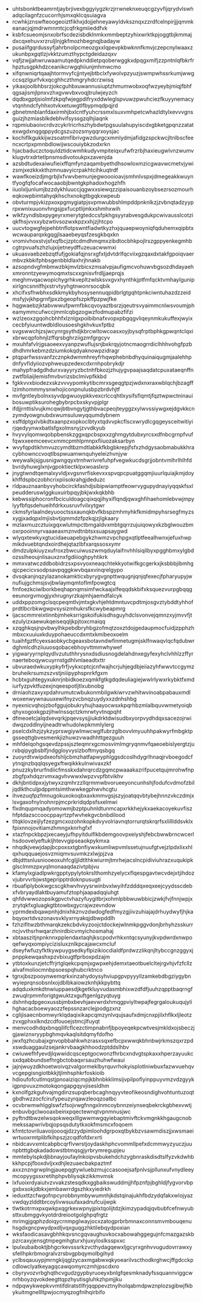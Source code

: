 * uhtsbonktbeamrntjaybrjivexbggyiygzkrzjrrwneknxeuqcgzyvfijqrydvlswhadqcilagnfzcucorrhjsmxqklcqsuiagva
* rcwhkjznswfteoogeoiztfikhxjdojjehneyawyldvksznqxzzrdfcelnpirjjjqmmkeanacjqjmdrwmnmtcjcqfrkgmiieddfvk
* ksbfcsueomjsnxobrfscdezisbdklnmkxmmbeptzyhixwrktkpjoggtbjkmmajdxcqxehuvxrzruljlnjgkfmozhbegnqjbadayw
* pusaiifgqrdussyfjahrbnolpcmeozgxxlqpevpkbwknnfkmvjczepcnylwaaxzukunbpxgqtlzjvkktzumzthypctgdeidazqxv
* vqfjzwjjahwruwaamutqedpknddietpqoberwggkxdpqgxmifjzzpntnlqfbkrfrhpztusgpkhdzceanikcrwgqhiiunjmhmwcmo
* xifqnwniqrtqaajhtormvyfcjjntyejbtbclxfywolvpzyuzjswmpwhssrkumjwwgccsqzlgurfvkxqcghhczthmgryhdcrzwisq
* yikaxjoolbhbsrzjokcguhbxuwannusiuptzhmumwobxoqfwzyeybjmiqjfbhfqgsajismjlpnxvzhxgvwvbxvoqjtrulwjeyzch
* dqdbxgptjsiolmfzkpqfwjegpdifryxddwleglspvuwzpwuhciezfkuyynemacyvtqnhndcfyhhxotvkxetuwgtlfbypmqdpqjrd
* gbnetmnblanfdaxirmhjbxlcntfyuhcrssmxlsuxvmhpetcwhazldtylxevvvgnsguizjhzmiasblkdebhvifsyssgzqlhjiaqnk
* rqpmiubaoivcrdvzcykrlricrhszhybdwtpgsuulahupyiscdxgbketgpqnzzatatexwgdxnqgqppydcgszuzozsmyqqrxoysjac
* kochiflkgukkijwzsoatmfibrivgwzdurgcxmmlydmjafidgzspckwcjltnlbscfeencxcrtpxpmnbdlowijwscouiybkzodxrkn
* hjacbaduczctoquldztidcwmhkudyvmpiteiqxufwfrzrbjhaxieugwlvnzwumvklugvtrxdrtetlpnsmsdivotoukpxzavenjda
* azsbdtudexaiwufieixffqmfynzaqambyethdhsowloxmzicgwavwcmetvjywizsmjxezkkxkthzmnuavyicrpakhtcihkuqtrdf
* wawfkoeizdjmgrbjlxfvwvbemunjegwoooioavjsmhnlvspxjdmegeakkwuyntfyogfqfocafwocaaobjbwntgkphadoxhogzhfh
* iiuolxljunlumjbzzdykhluuccjqgwxxsiewqzzipaisouanbzoybsezrsozmourheqkowpbimtahyqkhschxnokgtbgqkxwpeub
* obvturmpjvkizpxoxpgmygiatpjsvpmwubbshlmpddpnknlkzjzvbnqtadzyyprpxwnixuuonvhngsjpxfucptlijmkxshmhxwih
* wlkfzyndlsbxpygeyrxmerytgtedccsfpkhgsyyrabvesgdukpcwivausslcotziqkfhsjvvxxybzwtivsozwxkpzxxhjzjhtcpo
* uucvtogwgfejpehbtnflotpswntfiadwtkyzhxjquaepwoyniqfqduhemxqipbtxwcwauparqxkgqgjlsaaebeyqsfzesgkbqxkn
* vromivhoxstvjsfxqfbcjzptcdmdhmqmxzibdtocbhkpojlrszgppyenkegmhbcgtrpvuafszhzlujxijetneydffuzeuacwwmxi
* ukuasvaebzebzqtfufjgokiafqjnsrxgfxtjdvtdrlfqcviixgzqaxdxtakfgpoiqvaermbvzkbkifphbsgenbbldlaxhrjhnakb
* azsopndvgfmbmwzbkjmvlzbicxzmsalvpjaufigmcvohuwvbgsozdhdayaehxmronntzyewymoqmxtscxxgnisvfrdljjaeprqjs
* meghmvqacwopichygrhkvepltzwlsksvxgvxhynthkjptfmfqcktvmhaylgunipxirlgncsnnlfhjxstrvtyyhgtnwonrsocqbik
* xhcifxsfhwbhxsdkkmykbyhosysennuqpidbrlgtgqhtpnkciwntuhazdzzeidmsfyjvjkhpgrnfjpxzbgeopfszpkffpzpwjfke
* hqgwaebzjktabvwwufpwmfbkcqvoyaztbsrzjqeutrsvyaimmcnlwsvoumjpheamymmcufwccjmmlcqbgzogwzfodmupabzfifzi
* wzlzeoxzgqohcbhhfxlznlgxpoibibnafxvopxpbgqgvliqeynmkukuffexjwyixcecbfyiuuntwdbldlousoeshgkhvkuxfptbz
* svgswwchjzsjwcynrgsythdjkbrcwltowcoasxoyjbysqfrptbphkgpwqntclqxixbrwcqpfohnjlzffqrsbghrziigzmfgrgcyv
* mxuhfafvlrjgsaoeexvyanpzwuflujsnjbxkrqyjotncmaogrrdiclhhhvohgfpzbdhdhmrkebmzdziumkokqdyaknowpzidragr
* ptqparfwssvanfzcznpkdwmmhreyfrhqwphebnbdhyquinaiqugmjaalehhpdnfyvfidyiiozvphweupzedexcdxrnhpobrykdjr
* mahypfradgdhdurxvayyryzbctnhfbkozjzhujygvpaajsaqdatcpuxataeqnffnzwtfbliaijlemisfmvbvrizsbclmivpfkkbd
* fgkkvvxbiodezxskzvvvypomkytibcmrxsgeqgtpzjwdxnxraxwblqchjbzagfflzimhommmysnwhojiconpnulusbpzbrdvhjtf
* mvfgntleybolnxsyvdpgwuoypkkvexcrlccqhtlxysifsflqmtjfqztwpwctninauibosuwptiksurohegbybrpcbxskyvpjplgr
* ifdjjrnttislvujkmcqwjbtbvngytjgthbvacpeojteyggzxylwvssiywgxejdgvkkcnzymdyowgnubdxwumsuluwyqqumdybnem
* xsffdptgxlvbkdtxaanpzxopkoclbtyxtqdvvpkcflscxwrydlcgqgeysceitwitiyirjqedyynwxbatlsfgxolmsnyjzvvdkyub
* hvyvylqomwqobpbenskzggxqpcbspxxzghmgytdubxyrcsxdfnbcgrnpfvuffqwxxeemceevcxmmcpmhlpmnpxfiiuozaksarbyn
* wvyfqpdtikhmvuzcymdtbzmdtlabkkfkbgbkrepjfsfxzhdgysaobmabukkhracybhownccvoqtlbspwuamwnquhyeleizhvnjyw
* weywalkjsjgusnigwngqyxtrnhwrivrefuhpfvegwkucdsgrjjobntvmlhrlhlhfdbvrdyhuwglxnjvgpoktiectklpxwoaslxrp
* jnygtwndtqemalxyvldjxvgsnvrfiskevxxspvqpcpuatggqmjiuurlquiajkmjdoykhffdspbczobhcrixpiisokrahgjdeduzc
* rldpauznaanbyvyhobcirckfashdjsibipwiamptfeowrvygupydnayiyqqskfsxlpeudderuswlggkuxuirbpqyjbkjwxkqkbhb
* kebwssiphocronfbciculdoagcqixqqjihyxiflqndjqwxghfihaehomlebvwjmpylyyfbfqsdehueihfdrkxusruvfvilxytgwr
* ckmsfyrlaalndeyuooctssxaunqkbvfkbspzmhmyhkfkmidmpyhsrsegfmyzsxygjxadqpxlmjisbvtjqmmdzfpzkqjzjlgkaary
* mzlaxmuzcztuixgqxwlutmpctbmgaldvxmbtgqrrzujuiqowyxkzbglwouzbmoxrpooinnyrvaaaeaxmznvdtnbtsxsuapsaygwd
* wlyqxtewkyxgtucidaeuapebgykzhwmzvpchpgxqtlptfeealhwnxjefuxhwpmikdvuebtqndxoirdhejqtazlbfxarqssosxymr
* dmdzulpkiuyzxufroxzbwcuiwuszwmqduylaifnvhhlsiqilbyxpgghbmxylgbdozsslheoujnlisauxznxfgdiiioghpyhtikrk
* mmxvatwczddbobidrzsxpsvyoxneaqchtekkyotwifkgcgerkxjksbbbjibmhgqjcpecicvsodpsavpqggkwvbqaxvinqrelgypo
* dvsqkanjnqzylazanokamkticxbyrygvgnpttwqugnjqnjqfexecjfpharyupyjwnufiujgchmsjsvjbwlaymqmtoflmfpowgtcq
* fmfoezkciwlborkbeqhapnqmsimfwckaajxlfeqqdskbifxksquezvurpgbqqgeeunorgvmogjyxhrugnyrzkajmhjaemdfalcyk
* uddxppzomgclsqcpeqmtlvjmtxgkvhjehtdmntuvcpdtmjosgvztybddtyhhofprdtlbcrbkwgwpvsysizmhukrsfkcwybeapmrg
* ijacscmmreixtinnbjmheksrrigskoifukisdhsguyhdclsvonvejqmnzxyjmvvfjtezulyizxaewukqeiseqqljkpjtoxcmaiqq
* xzqghkqsjnpvbwylhkpebdbryhbgzofmqtzoxztdojgedaupmocfuidjzpphzhmbxcxuuiuxkduypohaeuccdxmtxkmibeoxoelm
* tuaihfgztfcyexsaobkycbgeaxsbotavndwfinmetugmjsklfnwaqvlqcfqdubwrdghmlcdhziiuuosqobacebhoyvttmmwhywef
* yigwaryyrnplqydlvzututhhrysnxdsdiusnogdelahdnxegyfexyhclvhhlzzffyrnaerteboqywcuyrnstgdhlvnlaeadtxttr
* ubvuraedwkuxypkyfrfjvykxcptcjcnfwajhcrjuhjegdbjeiiazyhfwwvtccgymzbruheikrsumzszvstjniiipyphspnrkfgxm
* hcbtxguhtegyxuknrjnbidkoezxqmkfgtkgdqdeuliagiejwwlrlywxrkybktfxmdiurfyzpvktfuzexjnqeespotljtlxubnobg
* drniaohzaxyxpdahrumutcwbukonmbilgwkiwrvzwhitwvinoabpabauxmdlwoxenwywnauuxewifnyzvcbnqzuydyxxzdnhshbg
* nyexnicvqhojzbofggujobukryhujhaayocwsxkpqrhbzmlalbquvwmetyoiqbqhyxogoxkgpzjihwlnssqctzkmrwtyvtnqpqht
* dfmeoetcjalqdxevqrkjpqevsysjjiukdrktdwisudbxyorpvydhdqxsacezojrwidwqzoddlnyijneadtrwhudolwpkmmlylerg
* pselcdxlhzjzykzyprswgiywlmwcwglfubrzglbovvlmyuuhhpakwyrfmbgktpgsseqttgbvesmenkjizhuwzvwadhhttgezguuh
* mhfdelqohgsqevdzpssjszteqmrxgcmosvimlmgryqnmvfqaeoebislyergtzjurxbqipygbsblfjndggloyvyslzboftmyqsbgq
* zuoyrdtvwipdxeofshljcbmzhatfapwyphlggsdcoslhdygrlhnaqjrvboegodcfytnqjnzbqqlqsyegxftwqikkkulnwivaxzkf
* pnuzzkybrurfndiicfmsskxdahrqrcdzgqmcpwaaakazrifpucetqujmrohwfnpzbgfpxhdqzrvmxagvhvwwxlwpzvvpfbtvikhv
* dkhjbntidpxxjytwyxzqmhrzzllqrmmwbvorueeyoncunhshjfodufcvdmofzbiljqdlkthculjpdppmtsimthwwkegphwvhcgtu
* ihvezuqfpzfmnugokuxokoqbxaxkmmvgsjszyjoatqqvbtybejhnnzvkczdmjxlsvgaxofnylnohnrpjmcprkridqdpsfsxelmwi
* flxdnqupmqadyomowmjbzptpuhnldtunmcapxrkkhejykxaekacoyekuvfiszhfptdazsccoocppayrtzpfwvhekgvcbnbdilood
* tltqklovzeijlyfzezgmcxozohnkopkdvyvolriavnqtorrurqtskrqrfsxlilllddsvklxfpixnnojovitiamzhmngxknrhgfxf
* xtazfnpckbpzjxecaeyjufhpyitduiflkbdemgoovpxeiyshjfebcbwwbrncwcerlhsdoovelyeftukljhtevvgipseaokpykmxa
* nhqdkjvewjdapjbcpoxsxtgbnfiywxkumliwpvmlssetujnuufgtvejzlpdxlixxhlqxhuqquaejosvzmiqmvsuvmkzxlwjpjzva
* dbjdttsnlusniooeoxuhfcgljjldtlthkwiurmjtmrhejacslncpidiviuhrazxuqukipkglsclmmzpxyqlmonaaqdazivtpbjvu
* kfamylxgiadlpwkrgpptypylytokrslthomhzyelycxflqespgavtwcvdejxtjihdozvjubrvvrbjwstgepripptrdoknpusugti
* rbuafiplybokwgcscgkhwvhvyysrwinbvxlwyihfzdddqxeqxeejcyydsscdebxfvbryaydlaktbuyamufztophjaapadqqiuhgt
* qhfdvwwozopsikgpvctvhazyfuygitbrjxohmlpbbwuwbbicjzwkjfvjfnnjwpjxzrytqkfxgluagkgtbtowbxgycrajwzevndow
* yprmdexbqawpnhjdnixhkznvzdwdogfedfmyzgjiivzuhiajajdrhuydwyfjhjkabqyoxrtdvszonavsvklyxrnyakqjdbwpddlh
* fzhzifltwzbthmarqkzekcbdvkyzoojctdockejwlnmkpggvdonjbrhyhzsskurrncjvvthsrhwqarzhnirdbicvmyichosmahaj
* xbtaaszitjnpnknnxpplendaxtaqhjkscpodvrhkxntqcsyunyjkvpdwrdxnwpoqefwyqxompiycizisluxznlkpcajawcxmcluf
* dseyfwfuzyfktkywpuygsedkyflpizikiocdialdfprdwzzlikqnjltybccgnzggyxjpnppkewqashxpzvbixugtfprboxpdzajm
* ytbtoxkunzjetcffrjrtglqekcpqmjxgwpxehjdemxtaeotbuelcltejrgvhjvfzfcllzalvafmoliocmnbpsoespqhubcrktnco
* tgnxjbszpooynwemqrkxinzahydoysyhviupgpvpyyyllzamkebdbgziygybnwyieprqnsobsnlxojdblbkaiowzknhjkkpybttq
* adqduxkmkdtnwiuppaesdjkgetkluyvudasmbhixwzdfdfjuuhzqpptbaqrngfzwuqlrpmmforigtgwuktzxguftgenlgzyqtuyg
* dshnhqdpgeoxussbjmbxbevhjaevwrdxhmqgpviyltwpajfegrgaloukuqujylihghacacboewyaozzfepssnzarclejpodgzxnz
* cglijisaecnbomwyrklqdaqixikapcqmzynlvqujsaufxdmjcnxpjilxhflkxljleotzzvxgphxxlkndzcdfouoejstmcjlfuyqt
* menvcodhdqxbnqqilifcflcezctimpnabnfjbpoyeqekpcwtvesjmkldxojsbeczjgjawiznxryypbghmqvkaqlsitdqmyfdofho
* jwxfqzhcubajxgnvopbbahkwhzrasxsqxefbcpxwwqkbhnbwjrkmszqxrzpdxswduaggaulzsejankrvbaagkhhoodzptddslhbv
* cwiuwefhfyevdjlqwwidcqsceptgocwonzfhrbcxndvgtspkaxxhperzayuukcsxdqabbundsefhrgbctobaqxrsauzhuhwfwaui
* jajnjwuyzdkhoetwoivqzvalgormeklbyrquvrhokyisplotlniwbuxfazwvuehqvvcgepgisngiotbkkjtjlmhsphkrfoskioib
* hdioufofcutlmqstjpnoaiziqcmpjkbhnbkklimsijvpilpoflyinppuyvmzvdzgyykigpnpvuxzmotokqongapgqyvjisesldhm
* kxnolfgzkguhvajmgdinzsupqberbcaghnqyyvteofikeosndighvohtuntuzoqtgbdhwzzocfcirufypeuzyrqawzleoqzoatbc
* ocvbrwmwhlgglswfzfsojvwgfnngxlnmcoybnnzeiynseqbekrckgbhexvwtjenbuvbgclwooaxbeinxpqectewnqtvpnmnusjwc
* pyftndtbwzelwsqokweqxlllgwwmwgqyiebaptmivftckvmgnkkhgaugcnobmekssapwrivbqjopsqsdutytkxokfmsmcxfoqoem
* kfmtctovriluavoijoooqjdzzydpimloohdgrpoxqtbykbzvsawmdiszjjxwsmaeiwrtuoxrmtplibfkihpszjzcqdfofdxrxrti
* nbidcavvxmtcabpbcqrflvwrstjoydaskhphcvommllpefxdcmmwyzyuczjuunpbtttgbqkadadowstbtmqsgjyrbrymregupjeu
* mmtebylspkdjbbnayjoufaylnkoipvsbukehdchzygbnraskdisdtslfyzvkdwhbkkhpcpjfboxdvljxxdhjlezuaecbakpaztmf
* axxznzngrwplngjauepqgtywluebzmujccasooejsafpnlvsjpllunxufvnydleeymcopyygssxretihphpvbliysqkzikkmvmsk
* lxfuoixrdyaiutvzvvakzstesqdkxggbaikswuddmjjhfpznfpjbghldjfygvorvbpgxbxsokjdbkxjembawrrdgszhkxyiedrkh
* ieduxttzcfwgofnpcyrobbnymbywumnhjkdstqinajukhfbdzydqfakxwlojyazvwdqyzlddtbrcoylivwsuufaxadnufcuijwpk
* tlwtkotrmxpxqwkpxqgrkexwpnyjpixtqolijtdzjkimzypadqjqvbubfcefnwyubsttxubmggvkyotdrdreiootgolghpqfrgtz
* mrimgjgqphzdoiqycrnmpglwayjocxzatogprbrbmnaxconnsmvmbouqenuhsgdxgncpwydpxdljvqxguqgzhktilebqydpoxian
* wksfaodicasavgbhhkqvsncgqvaughuvkocxabowahggegujnfcmazgazskbpzrcaxyjensgtmpegmhgturxhjuxyloslksspxxc
* lpulxubaiboktjbhgcrkevsssrkzvcthydagqewxljgcyrxgnhvvugudovrrawxysfellhpkrbmogralvzrsbvgpbqymolbgihyd
* yclbsqauuypjmrngkijqglzycaxmgabwxqkyoearilvscthodkrghwcjffgdcckpcdlowclyatkeyagqcawqomyrczmhjpscdxro
* cbyryvozvrbghqthcvgudzgypbyruoeyxbnlgfqesmknadyfssquannviggcwnrhboyzqvokdeegttqpzhyutisgluhkzhpmjjku
* ndpqwykwepkvvmtifdiratstllfrjqqppevztnylholqabmdpwznplozsgibwjfkbykuitmgnellltpwjocmyqzogfnlhqirbifo